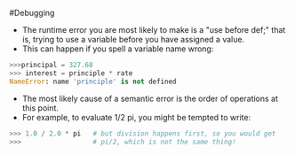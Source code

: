 #Debugging
- The runtime error you are most likely to make is a "use before def;" that is, trying to use a variable before you have assigned a value.
- This can happen if you spell a variable name wrong:
```python
>>>principal = 327.68
>>> interest = principle * rate
NameError: name 'principle' is not defined
```

-  The most likely cause of a semantic error is the order of operations at this point. 
- For example, to evaluate 1/2 pi, you might be tempted to write:
```python
>>> 1.0 / 2.0 * pi   # but division happens first, so you would get
>>>                  # pi/2, which is not the same thing!
```
